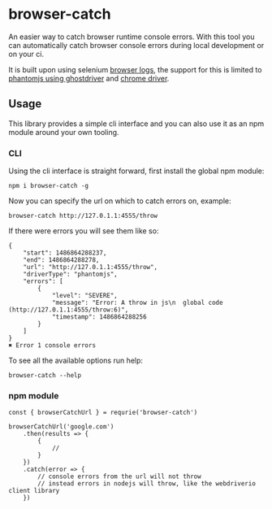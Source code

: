 # browser-catch

An easier way to catch browser runtime console errors. With this tool you can automatically catch browser console errors during local development or on your ci.

It is built upon using selenium [browser logs](https://github.com/SeleniumHQ/selenium/wiki/Logging), the support for this is limited to [phantomjs using ghostdriver](https://github.com/detro/ghostdriver) and [chrome driver](https://sites.google.com/a/chromium.org/chromedriver/).

## Usage

This library provides a simple cli interface and you can also use it as an npm module around your own tooling.

### CLI

Using the cli interface is straight forward, first install the global npm module:

```
npm i browser-catch -g
```

Now you can specify the url on which to catch errors on, example:

```
browser-catch http://127.0.1.1:4555/throw
```

If there were errors you will see them like so:

```
{
    "start": 1486864288237,
    "end": 1486864288278,
    "url": "http://127.0.1.1:4555/throw",
    "driverType": "phantomjs",
    "errors": [
        {
            "level": "SEVERE",
            "message": "Error: A throw in js\n  global code (http://127.0.1.1:4555/throw:6)",
            "timestamp": 1486864288256
        }
    ]
}
✖ Error 1 console errors
```

To see all the available options run help:

```
browser-catch --help
```

### npm module

```
const { browserCatchUrl } = requrie('browser-catch')

browserCatchUrl('google.com')
    .then(results => {
        {
            //
        }
    })
    .catch(error => {
        // console errors from the url will not throw
        // instead errors in nodejs will throw, like the webdriverio client library
    })
```
